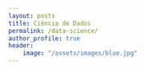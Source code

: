 ```yaml
---
layout: posts
title: Ciência de Dados
permalink: /data-science/
author_profile: true
header:
    image: "/assets/images/blue.jpg"
---
```

